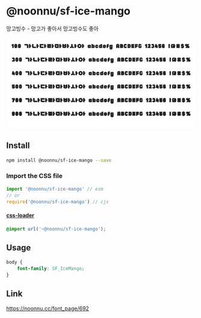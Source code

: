 # @noonnu/sf-ice-mango

망고빙수 - 망고가 좋아서 망고빙수도 좋아

![example](./example.png)

## Install

```bash
npm install @noonnu/sf-ice-mango --save
```

### Import the CSS file

```js
import '@noonnu/sf-ice-mango' // esm
// or
require('@noonnu/sf-ice-mango') // cjs
```

#### [css-loader](https://github.com/webpack-contrib/css-loader)

```css
@import url('~@noonnu/sf-ice-mango');
```

## Usage

```css
body {
    font-family: SF_IceMango;
}
```

## Link

https://noonnu.cc/font_page/692
